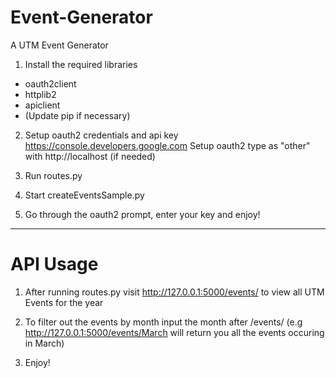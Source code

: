 # Event-Generator
A UTM Event Generator

1. Install the required libraries

- oauth2client
- httplib2
- apiclient
- (Update pip if necessary)

2. Setup oauth2 credentials and api key
https://console.developers.google.com
Setup oauth2 type as "other" with http://localhost (if needed)

3. Run routes.py

4. Start createEventsSample.py

5. Go through the oauth2 prompt, enter your key and enjoy!

---------------------------------------------------------
# API Usage

1. After running routes.py visit http://127.0.0.1:5000/events/ to view all UTM Events for the year

2. To filter out the events by month input the month after /events/ 
(e.g http://127.0.0.1:5000/events/March will return you all the events occuring in March)

3. Enjoy!
